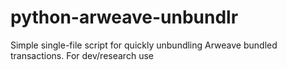 # python-arweave-unbundlr
Simple single-file script for quickly unbundling Arweave bundled transactions. For dev/research use
